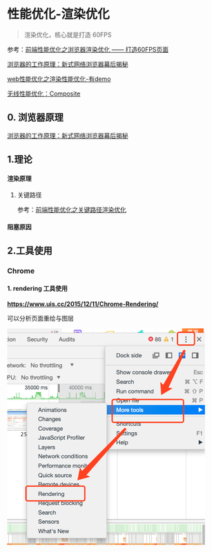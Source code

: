 # 性能优化-渲染优化

> 渲染优化，核心就是打造 60FPS

参考：[前端性能优化之浏览器渲染优化 —— 打造60FPS页面](https://github.com/fi3ework/blog/issues/9)

[浏览器的工作原理：新式网络浏览器幕后揭秘](https://www.html5rocks.com/zh/tutorials/internals/howbrowserswork/#3_6)

[web性能优化之渲染性能优化-有demo](https://developers.weixin.qq.com/community/develop/article/doc/00000ce5c541b00d1948d11d256013)

[无线性能优化：Composite](http://taobaofed.org/blog/2016/04/25/performance-composite/)

## 0. 浏览器原理

[浏览器的工作原理：新式网络浏览器幕后揭秘](https://www.html5rocks.com/zh/tutorials/internals/howbrowserswork/#3_6)



## 1.理论

#### 渲染原理

1. 关键路径

   参考：[前端性能优化之关键路径渲染优化](https://github.com/fi3ework/blog/issues/16)

#### 阻塞原因





##  2.工具使用

### Chrome

#### 1. rendering  工具使用

**https://www.uis.cc/2015/12/11/Chrome-Rendering/**

可以分析页面重绘与图层

![image-20190723181247123](assets/image-20190723181247123.png)

